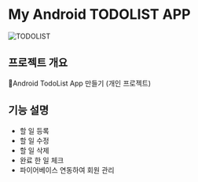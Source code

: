 # My Android TODOLIST APP 

![TODOLIST](https://github.com/JOEEEgg/Android_TODOAPP/assets/72720532/12c9d8fb-f9d2-4ab7-a407-eac4e3bb4759)


## 프로젝트 개요

📘Android TodoList App 만들기 (개인 프로젝트)

## 기능 설명

- 할 일 등록
- 할 일 수정
- 할 일 삭제
- 완료 한 일 체크
- 파이어베이스 연동하여 회원 관리



